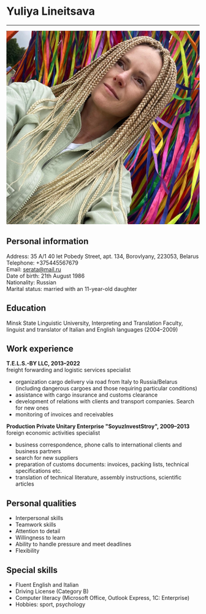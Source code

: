 # Yuliya Lineitsava
***
![My photo](myphoto.JPG)

## Personal information
Address: 35 A/1 40 let Pobedy Street, apt. 134, Borovlyany, 223053, Belarus  
Telephone: +375445567679  
Email: serata@mail.ru  
Date of birth: 21th August 1986  
Nationality: Russian  
Marital status: married with an 11-year-old daughter  


## Education
Minsk State Linguistic University, Interpreting and Translation Faculty, linguist and translator of Italian and English languages (2004–2009)


## Work experience
__T.E.L.S.-BY LLC, 2013–2022__  
freight forwarding and logistic services specialist
- organization cargo delivery via road from Italy to Russia/Belarus (including dangerous cargoes and those requiring particular conditions)
- assistance with cargo insurance and customs clearance
- development of relations with clients and transport companies. Search for new ones
- monitoring of invoices and receivables


__Production Private Unitary Enterprise "SoyuzInvestStroy", 2009–2013__  
foreign economic activities specialist
- business correspondence, phone calls to international clients and business partners
- search for new suppliers
- preparation of customs documents: invoices, packing lists, technical specifications etc.
- translation of technical literature, assembly instructions, scientific articles


## Personal qualities
- Interpersonal skills
- Teamwork skills
- Attention to detail
- Willingness to learn
- Ability to handle pressure and meet deadlines
- Flexibility

## Special skills

- Fluent English and Italian
- Driving License (Category B)
- Computer literacy (Microsoft Office, Outlook Express, 1C: Enterprise)
- Hobbies: sport, psychology 
